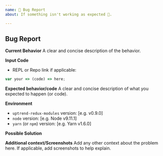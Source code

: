 ```yaml
---
name: 🐛 Bug Report
about: If something isn't working as expected 🤔.

---
```


## Bug Report

**Current Behavior**
A clear and concise description of the behavior.

**Input Code**
- REPL or Repo link if applicable:

```js
var your => (code) => here;
```

**Expected behavior/code**
A clear and concise description of what you expected to happen (or code).

**Environment**
- `uptrend-redux-modules` version: [e.g. v0.9.0]
- `node` version: [e.g. Node v9.11.1]
- `yarn` (or `npm`) version: [e.g. Yarn v1.6.0]

<!--- Only if you have suggestions on a fix for the bug -->

**Possible Solution**
<!--- Only if you have suggestions on a fix for the bug -->

**Additional context/Screenshots**
Add any other context about the problem here. If applicable, add screenshots to help explain.
